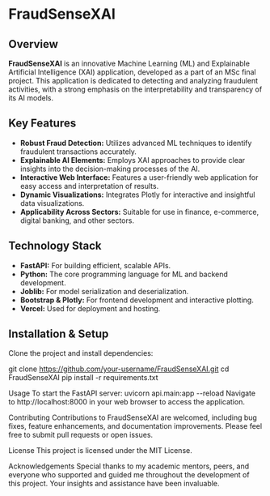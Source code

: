 # FraudSenseXAI

## Overview
**FraudSenseXAI** is an innovative Machine Learning (ML) and Explainable Artificial Intelligence (XAI) application, developed as a part of an MSc final project. This application is dedicated to detecting and analyzing fraudulent activities, with a strong emphasis on the interpretability and transparency of its AI models.

## Key Features
- **Robust Fraud Detection:** Utilizes advanced ML techniques to identify fraudulent transactions accurately.
- **Explainable AI Elements:** Employs XAI approaches to provide clear insights into the decision-making processes of the AI.
- **Interactive Web Interface:** Features a user-friendly web application for easy access and interpretation of results.
- **Dynamic Visualizations:** Integrates Plotly for interactive and insightful data visualizations.
- **Applicability Across Sectors:** Suitable for use in finance, e-commerce, digital banking, and other sectors.

## Technology Stack
- **FastAPI:** For building efficient, scalable APIs.
- **Python:** The core programming language for ML and backend development.
- **Joblib:** For model serialization and deserialization.
- **Bootstrap & Plotly:** For frontend development and interactive plotting.
- **Vercel:** Used for deployment and hosting.

## Installation & Setup
Clone the project and install dependencies:

git clone https://github.com/your-username/FraudSenseXAI.git
cd FraudSenseXAI
pip install -r requirements.txt



Usage
To start the FastAPI server:
uvicorn api.main:app --reload
Navigate to http://localhost:8000 in your web browser to access the application.

Contributing
Contributions to FraudSenseXAI are welcomed, including bug fixes, feature enhancements, and documentation improvements. Please feel free to submit pull requests or open issues.

License
This project is licensed under the MIT License.

Acknowledgements
Special thanks to my academic mentors, peers, and everyone who supported and guided me throughout the development of this project. Your insights and assistance have been invaluable.
